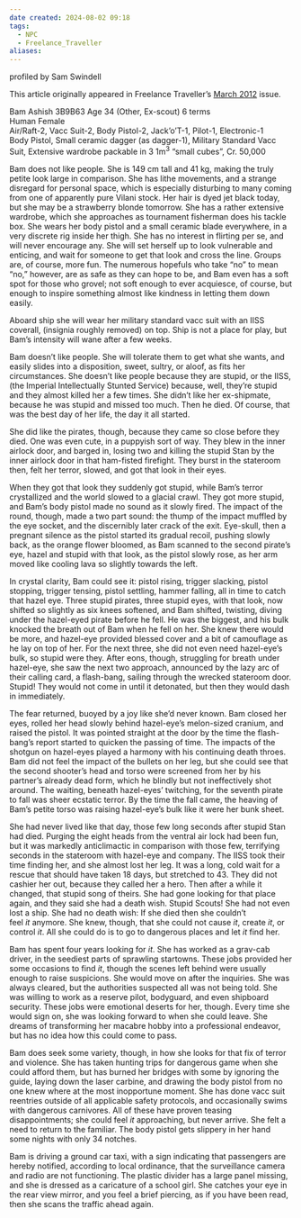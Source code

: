 ```yaml
---
date created: 2024-08-02 09:18
tags:
  - NPC
  - Freelance_Traveller
aliases:
---
```

profiled by Sam Swindell

This article originally appeared in Freelance Traveller’s [March 2012](https://www.freelancetraveller.com/magazine/2012-03/index.html) issue.

Bam Ashish 3B9B63 Age 34 (Other, Ex-scout) 6 terms  
Human Female  
Air/Raft-2, Vacc Suit-2, Body Pistol-2, Jack’o’T-1, Pilot-1, Electronic-1  
Body Pistol, Small ceramic dagger (as dagger-1), Military Standard Vacc Suit, Extensive wardrobe packable in 3 1m<sup>3</sup> “small cubes”, Cr. 50,000

Bam does not like people. She is 149 cm tall and 41 kg, making the truly petite look large in comparison. She has lithe movements, and a strange disregard for personal space, which is especially disturbing to many coming from one of apparently pure Vilani stock. Her hair is dyed jet black today, but she may be a strawberry blonde tomorrow. She has a rather extensive wardrobe, which she approaches as tournament fisherman does his tackle box. She wears her body pistol and a small ceramic blade everywhere, in a very discrete rig inside her thigh. She has no interest in flirting per se, and will never encourage any. She will set herself up to look vulnerable and enticing, and wait for someone to get that look and cross the line. Groups are, of course, more fun. The numerous hopefuls who take “no” to mean “no,” however, are as safe as they can hope to be, and Bam even has a soft spot for those who grovel; not soft enough to ever acquiesce, of course, but enough to inspire something almost like kindness in letting them down easily.

Aboard ship she will wear her military standard vacc suit with an IISS coverall, (insignia roughly removed) on top. Ship is not a place for play, but Bam’s intensity will wane after a few weeks.

Bam doesn’t like people. She will tolerate them to get what she wants, and easily slides into a disposition, sweet, sultry, or aloof, as fits her circumstances. She doesn’t like people because they are stupid, or the IISS, (the Imperial Intellectually Stunted Service) because, well, they’re stupid and they almost killed her a few times. She didn’t like her ex-shipmate, because he was stupid and missed too much. Then he died. Of course, that was the best day of her life, the day it all started.

She did like the pirates, though, because they came so close before they died. One was even cute, in a puppyish sort of way. They blew in the inner airlock door, and barged in, losing two and killing the stupid Stan by the inner airlock door in that ham-fisted firefight. They burst in the stateroom then, felt her terror, slowed, and got that look in their eyes.

When they got that look they suddenly got stupid, while Bam’s terror crystallized and the world slowed to a glacial crawl. They got more stupid, and Bam’s body pistol made no sound as it slowly fired. The impact of the round, though, made a two part sound: the thump of the impact muffled by the eye socket, and the discernibly later crack of the exit. Eye-skull, then a pregnant silence as the pistol started its gradual recoil, pushing slowly back, as the orange flower bloomed, as Bam scanned to the second pirate’s eye, hazel and stupid with that look, as the pistol slowly rose, as her arm moved like cooling lava so slightly towards the left.

In crystal clarity, Bam could see it: pistol rising, trigger slacking, pistol stopping, trigger tensing, pistol settling, hammer falling, all in time to catch that hazel eye. Three stupid pirates, three stupid eyes, with that look, now shifted so slightly as six knees softened, and Bam shifted, twisting, diving under the hazel-eyed pirate before he fell. He was the biggest, and his bulk knocked the breath out of Bam when he fell on her. She knew there would be more, and hazel-eye provided blessed cover and a bit of camouflage as he lay on top of her. For the next three, she did not even need hazel-eye’s bulk, so stupid were they. After eons, though, struggling for breath under hazel-eye, she saw the next two approach, announced by the lazy arc of their calling card, a flash-bang, sailing through the wrecked stateroom door. Stupid! They would not come in until it detonated, but then they would dash in immediately.

The fear returned, buoyed by a joy like she’d never known. Bam closed her eyes, rolled her head slowly behind hazel-eye’s melon-sized cranium, and raised the pistol. It was pointed straight at the door by the time the flash-bang’s report started to quicken the passing of time. The impacts of the shotgun on hazel-eyes played a harmony with his continuing death throes. Bam did not feel the impact of the bullets on her leg, but she could see that the second shooter’s head and torso were screened from her by his partner’s already dead form, which he blindly but not ineffectively shot around. The waiting, beneath hazel-eyes’ twitching, for the seventh pirate to fall was sheer ecstatic terror. By the time the fall came, the heaving of Bam’s petite torso was raising hazel-eye’s bulk like it were her bunk sheet.

She had never lived like that day, those few long seconds after stupid Stan had died. Purging the eight heads from the ventral air lock had been fun, but it was markedly anticlimactic in comparison with those few, terrifying seconds in the stateroom with hazel-eye and company. The IISS took their time finding her, and she almost lost her leg. It was a long, cold wait for a rescue that should have taken 18 days, but stretched to 43. They did not cashier her out, because they called her a hero. Then after a while it changed, that stupid song of theirs. She had gone looking for that place again, and they said she had a death wish. Stupid Scouts! She had not even lost a ship. She had no death wish: If she died then she couldn’t feel _it_ anymore. She knew, though, that she could not cause _it_, create _it_, or control _it_. All she could do is to go to dangerous places and let _it_ find her.

Bam has spent four years looking for _it_. She has worked as a grav-cab driver, in the seediest parts of sprawling startowns. These jobs provided her some occasions to find _it_, though the scenes left behind were usually enough to raise suspicions. She would move on after the inquiries. She was always cleared, but the authorities suspected all was not being told. She was willing to work as a reserve pilot, bodyguard, and even shipboard security. These jobs were emotional deserts for her, though. Every time she would sign on, she was looking forward to when she could leave. She dreams of transforming her macabre hobby into a professional endeavor, but has no idea how this could come to pass.

Bam does seek some variety, though, in how she looks for that fix of terror and violence. She has taken hunting trips for dangerous game when she could afford them, but has burned her bridges with some by ignoring the guide, laying down the laser carbine, and drawing the body pistol from no one knew where at the most inopportune moment. She has done vacc suit reentries outside of all applicable safety protocols, and occasionally swims with dangerous carnivores. All of these have proven teasing disappointments; she could feel _it_ approaching, but never arrive. She felt a need to return to the familiar. The body pistol gets slippery in her hand some nights with only 34 notches.

Bam is driving a ground car taxi, with a sign indicating that passengers are hereby notified, according to local ordinance, that the surveillance camera and radio are not functioning. The plastic divider has a large panel missing, and she is dressed as a caricature of a school girl. She catches your eye in the rear view mirror, and you feel a brief piercing, as if you have been read, then she scans the traffic ahead again.